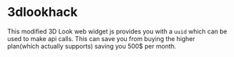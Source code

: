 # 3dlookhack

This modified 3D Look web widget js provides you with a `uuid` which can be used to make api calls. 
This can save you from buying the higher plan(which actually supports) saving you 500$ per month.
